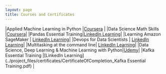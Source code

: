 ```yaml
---
layout: page
title: Courses and Certificates
---
```



|Applied Machine Learning in Python  |[Coursera](../project_files/certificates/applied_machine_learning_michigan.pdf) |
|Data Science Math Skills |[Coursera](../project_files/certificates/data_science_math_skills.pdf)|
|Pandas Essential Training|[LinkedIn Learning](../project_files/certificates/CertificateOfCompletion_Pandas_Essential_Training.pdf)|
|Learning Amazon SageMaker | [LinkedIn Learning](../project_files/certificates/CertificateOfCompletion_Learning_Amazon_Sagemaker.pdf)|
|Devops for Data Scientists | [LinkedIn Learning](../project_files/certificates/CertificateOfCompletion_Devops_For_Data_Scientists.pdf)|
|Multitasking at the command line| [LinkedIn Learning](../project_files/certificates/CertificateOfCompletion_Linux_Multitasking_At_The_Command_Line.pdf)|
|Data Science, Deep Learning & Machine Learning with Python|[Udemy](../project_files/certificates/ds_udemy.pdf)|
|Kafka Essential Training |[LinkedIn Learning](../project_files/certificates/CertificateOfCompletion_Kafka Essential Training.pdf) |


